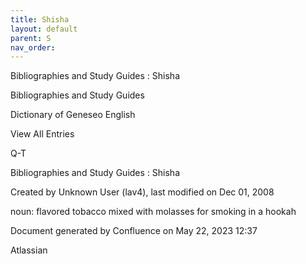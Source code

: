 ```yaml
---
title: Shisha
layout: default
parent: S
nav_order:
---
```


Bibliographies and Study Guides : Shisha

Bibliographies and Study Guides

Dictionary of Geneseo English

View All Entries

Q-T

Bibliographies and Study Guides : Shisha

Created by  Unknown User (lav4), last modified on Dec 01, 2008

noun: flavored tobacco mixed with molasses for smoking in a hookah

Document generated by Confluence on May 22, 2023 12:37

Atlassian
